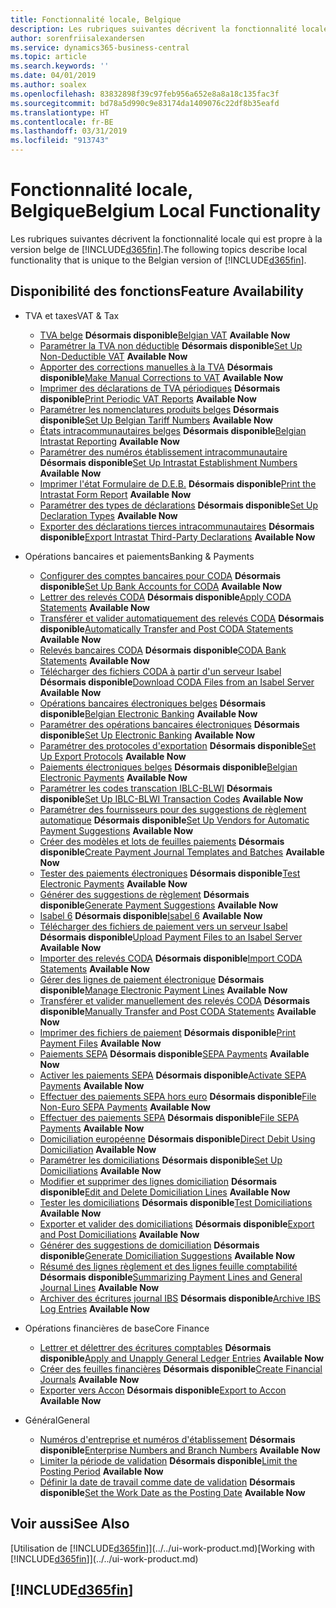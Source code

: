 ```yaml
---
title: Fonctionnalité locale, Belgique
description: Les rubriques suivantes décrivent la fonctionnalité locale de la version belge de Business Central.
author: sorenfriisalexandersen
ms.service: dynamics365-business-central
ms.topic: article
ms.search.keywords: ''
ms.date: 04/01/2019
ms.author: soalex
ms.openlocfilehash: 83832898f39c97feb956a652e8a8a18c135fac3f
ms.sourcegitcommit: bd78a5d990c9e83174da1409076c22df8b35eafd
ms.translationtype: HT
ms.contentlocale: fr-BE
ms.lasthandoff: 03/31/2019
ms.locfileid: "913743"
---
```

# <a name="belgium-local-functionality"></a><span data-ttu-id="39757-103">Fonctionnalité locale, Belgique</span><span class="sxs-lookup"><span data-stu-id="39757-103">Belgium Local Functionality</span></span>
<span data-ttu-id="39757-104">Les rubriques suivantes décrivent la fonctionnalité locale qui est propre à la version belge de [!INCLUDE[d365fin](../../includes/d365fin_md.md)].</span><span class="sxs-lookup"><span data-stu-id="39757-104">The following topics describe local functionality that is unique to the Belgian version of [!INCLUDE[d365fin](../../includes/d365fin_md.md)].</span></span>  

## <a name="feature-availability"></a><span data-ttu-id="39757-105">Disponibilité des fonctions</span><span class="sxs-lookup"><span data-stu-id="39757-105">Feature Availability</span></span>

* <span data-ttu-id="39757-106">TVA et taxes</span><span class="sxs-lookup"><span data-stu-id="39757-106">VAT & Tax</span></span>
    * <span data-ttu-id="39757-107">[TVA belge](belgian-vat.md) **Désormais disponible**</span><span class="sxs-lookup"><span data-stu-id="39757-107">[Belgian VAT](belgian-vat.md) **Available Now**</span></span>
    * <span data-ttu-id="39757-108">[Paramétrer la TVA non déductible](how-to-set-up-non-deductible-vat.md) **Désormais disponible**</span><span class="sxs-lookup"><span data-stu-id="39757-108">[Set Up Non-Deductible VAT](how-to-set-up-non-deductible-vat.md) **Available Now**</span></span>
    * <span data-ttu-id="39757-109">[Apporter des corrections manuelles à la TVA](how-to-make-manual-corrections-to-vat.md) **Désormais disponible**</span><span class="sxs-lookup"><span data-stu-id="39757-109">[Make Manual Corrections to VAT](how-to-make-manual-corrections-to-vat.md) **Available Now**</span></span>
    * <span data-ttu-id="39757-110">[Imprimer des déclarations de TVA périodiques](how-to-print-periodic-vat-reports.md) **Désormais disponible**</span><span class="sxs-lookup"><span data-stu-id="39757-110">[Print Periodic VAT Reports](how-to-print-periodic-vat-reports.md) **Available Now**</span></span>
    * <span data-ttu-id="39757-111">[Paramétrer les nomenclatures produits belges](how-to-set-up-belgian-tariff-numbers.md) **Désormais disponible**</span><span class="sxs-lookup"><span data-stu-id="39757-111">[Set Up Belgian Tariff Numbers](how-to-set-up-belgian-tariff-numbers.md) **Available Now**</span></span>
    * <span data-ttu-id="39757-112">[États intracommunautaires belges](belgian-intrastat-reporting.md) **Désormais disponible**</span><span class="sxs-lookup"><span data-stu-id="39757-112">[Belgian Intrastat Reporting](belgian-intrastat-reporting.md) **Available Now**</span></span>
    * <span data-ttu-id="39757-113">[Paramétrer des numéros établissement intracommunautaire](how-to-set-up-intrastat-establishment-numbers.md) **Désormais disponible**</span><span class="sxs-lookup"><span data-stu-id="39757-113">[Set Up Intrastat Establishment Numbers](how-to-set-up-intrastat-establishment-numbers.md) **Available Now**</span></span>    
    * <span data-ttu-id="39757-114">[Imprimer l'état Formulaire de D.E.B.](how-to-print-the-intrastat-form-report.md) **Désormais disponible**</span><span class="sxs-lookup"><span data-stu-id="39757-114">[Print the Intrastat Form Report](how-to-print-the-intrastat-form-report.md) **Available Now**</span></span>
    * <span data-ttu-id="39757-115">[Paramétrer des types de déclarations](how-to-set-up-declaration-types.md) **Désormais disponible**</span><span class="sxs-lookup"><span data-stu-id="39757-115">[Set Up Declaration Types](how-to-set-up-declaration-types.md) **Available Now**</span></span>
    * <span data-ttu-id="39757-116">[Exporter des déclarations tierces intracommunautaires](how-to-export-intrastat-third-party-declararations.md) **Désormais disponible**</span><span class="sxs-lookup"><span data-stu-id="39757-116">[Export Intrastat Third-Party Declarations](how-to-export-intrastat-third-party-declararations.md) **Available Now**</span></span>

* <span data-ttu-id="39757-117">Opérations bancaires et paiements</span><span class="sxs-lookup"><span data-stu-id="39757-117">Banking & Payments</span></span>
    * <span data-ttu-id="39757-118">[Configurer des comptes bancaires pour CODA](how-to-set-up-bank-accounts-for-coda.md) **Désormais disponible**</span><span class="sxs-lookup"><span data-stu-id="39757-118">[Set Up Bank Accounts for CODA](how-to-set-up-bank-accounts-for-coda.md) **Available Now**</span></span>
    * <span data-ttu-id="39757-119">[Lettrer des relevés CODA](how-to-apply-coda-statements.md) **Désormais disponible**</span><span class="sxs-lookup"><span data-stu-id="39757-119">[Apply CODA Statements](how-to-apply-coda-statements.md) **Available Now**</span></span>
    * <span data-ttu-id="39757-120">[Transférer et valider automatiquement des relevés CODA](how-to-automatically-transfer-and-post-coda-statements.md) **Désormais disponible**</span><span class="sxs-lookup"><span data-stu-id="39757-120">[Automatically Transfer and Post CODA Statements](how-to-automatically-transfer-and-post-coda-statements.md) **Available Now**</span></span>
    * <span data-ttu-id="39757-121">[Relevés bancaires CODA](coda-bank-statements.md) **Désormais disponible**</span><span class="sxs-lookup"><span data-stu-id="39757-121">[CODA Bank Statements](coda-bank-statements.md) **Available Now**</span></span>
    * <span data-ttu-id="39757-122">[Télécharger des fichiers CODA à partir d'un serveur Isabel](how-to-download-coda-files-from-an-isabel-server.md) **Désormais disponible**</span><span class="sxs-lookup"><span data-stu-id="39757-122">[Download CODA Files from an Isabel Server](how-to-download-coda-files-from-an-isabel-server.md) **Available Now**</span></span>
    * <span data-ttu-id="39757-123">[Opérations bancaires électroniques belges](belgian-electronic-banking.md) **Désormais disponible**</span><span class="sxs-lookup"><span data-stu-id="39757-123">[Belgian Electronic Banking](belgian-electronic-banking.md) **Available Now**</span></span>
    * <span data-ttu-id="39757-124">[Paramétrer des opérations bancaires électroniques](how-to-set-up-electronic-banking.md) **Désormais disponible**</span><span class="sxs-lookup"><span data-stu-id="39757-124">[Set Up Electronic Banking](how-to-set-up-electronic-banking.md) **Available Now**</span></span>
    * <span data-ttu-id="39757-125">[Paramétrer des protocoles d'exportation](how-to-set-up-export-protocols.md) **Désormais disponible**</span><span class="sxs-lookup"><span data-stu-id="39757-125">[Set Up Export Protocols](how-to-set-up-export-protocols.md) **Available Now**</span></span>
    * <span data-ttu-id="39757-126">[Paiements électroniques belges](belgian-electronic-payments.md) **Désormais disponible**</span><span class="sxs-lookup"><span data-stu-id="39757-126">[Belgian Electronic Payments](belgian-electronic-payments.md) **Available Now**</span></span>
    * <span data-ttu-id="39757-127">[Paramétrer les codes transcation IBLC-BLWI](how-to-set-up-iblc-blwi-transaction-codes.md) **Désormais disponible**</span><span class="sxs-lookup"><span data-stu-id="39757-127">[Set Up IBLC-BLWI Transaction Codes](how-to-set-up-iblc-blwi-transaction-codes.md) **Available Now**</span></span>
    * <span data-ttu-id="39757-128">[Paramétrer des fournisseurs pour des suggestions de règlement automatique](how-to-set-up-vendors-for-automatic-payment-suggestions.md) **Désormais disponible**</span><span class="sxs-lookup"><span data-stu-id="39757-128">[Set Up Vendors for Automatic Payment Suggestions](how-to-set-up-vendors-for-automatic-payment-suggestions.md) **Available Now**</span></span>
    * <span data-ttu-id="39757-129">[Créer des modèles et lots de feuilles paiements](how-to-create-payment-journal-templates-and-batches.md) **Désormais disponible**</span><span class="sxs-lookup"><span data-stu-id="39757-129">[Create Payment Journal Templates and Batches](how-to-create-payment-journal-templates-and-batches.md) **Available Now**</span></span>
    * <span data-ttu-id="39757-130">[Tester des paiements électroniques](how-to-test-electronic-payments.md) **Désormais disponible**</span><span class="sxs-lookup"><span data-stu-id="39757-130">[Test Electronic Payments](how-to-test-electronic-payments.md) **Available Now**</span></span>
    * <span data-ttu-id="39757-131">[Générer des suggestions de règlement](how-to-generate-payment-suggestions.md) **Désormais disponible**</span><span class="sxs-lookup"><span data-stu-id="39757-131">[Generate Payment Suggestions](how-to-generate-payment-suggestions.md) **Available Now**</span></span>
    * <span data-ttu-id="39757-132">[Isabel 6](isabel-6.md) **Désormais disponible**</span><span class="sxs-lookup"><span data-stu-id="39757-132">[Isabel 6](isabel-6.md) **Available Now**</span></span>
    * <span data-ttu-id="39757-133">[Télécharger des fichiers de paiement vers un serveur Isabel](how-to-upload-payment-files-to-an-isabel-server.md) **Désormais disponible**</span><span class="sxs-lookup"><span data-stu-id="39757-133">[Upload Payment Files to an Isabel Server](how-to-upload-payment-files-to-an-isabel-server.md) **Available Now**</span></span>
    * <span data-ttu-id="39757-134">[Importer des relevés CODA](how-to-import-coda-statements.md) **Désormais disponible**</span><span class="sxs-lookup"><span data-stu-id="39757-134">[Import CODA Statements](how-to-import-coda-statements.md) **Available Now**</span></span>
    * <span data-ttu-id="39757-135">[Gérer des lignes de paiement électronique](how-to-manage-electronic-payment-lines.md) **Désormais disponible**</span><span class="sxs-lookup"><span data-stu-id="39757-135">[Manage Electronic Payment Lines](how-to-manage-electronic-payment-lines.md) **Available Now**</span></span>
    * <span data-ttu-id="39757-136">[Transférer et valider manuellement des relevés CODA](how-to-manually-transfer-and-post-coda-statements.md) **Désormais disponible**</span><span class="sxs-lookup"><span data-stu-id="39757-136">[Manually Transfer and Post CODA Statements](how-to-manually-transfer-and-post-coda-statements.md) **Available Now**</span></span>
    * <span data-ttu-id="39757-137">[Imprimer des fichiers de paiement](how-to-print-payment-files.md) **Désormais disponible**</span><span class="sxs-lookup"><span data-stu-id="39757-137">[Print Payment Files](how-to-print-payment-files.md) **Available Now**</span></span>
    * <span data-ttu-id="39757-138">[Paiements SEPA](sepa-payments.md) **Désormais disponible**</span><span class="sxs-lookup"><span data-stu-id="39757-138">[SEPA Payments](sepa-payments.md) **Available Now**</span></span>
    * <span data-ttu-id="39757-139">[Activer les paiements SEPA](how-to-activate-sepa-payments.md) **Désormais disponible**</span><span class="sxs-lookup"><span data-stu-id="39757-139">[Activate SEPA Payments](how-to-activate-sepa-payments.md) **Available Now**</span></span>
    * <span data-ttu-id="39757-140">[Effectuer des paiements SEPA hors euro](how-to-file-non-euro-sepa-payments.md) **Désormais disponible**</span><span class="sxs-lookup"><span data-stu-id="39757-140">[File Non-Euro SEPA Payments](how-to-file-non-euro-sepa-payments.md) **Available Now**</span></span>
    * <span data-ttu-id="39757-141">[Effectuer des paiements SEPA](how-to-file-sepa-payments.md) **Désormais disponible**</span><span class="sxs-lookup"><span data-stu-id="39757-141">[File SEPA Payments](how-to-file-sepa-payments.md) **Available Now**</span></span>
    * <span data-ttu-id="39757-142">[Domiciliation européenne](direct-debit-using-domiciliation.md) **Désormais disponible**</span><span class="sxs-lookup"><span data-stu-id="39757-142">[Direct Debit Using Domiciliation](direct-debit-using-domiciliation.md) **Available Now**</span></span>
    * <span data-ttu-id="39757-143">[Paramétrer les domiciliations](how-to-set-up-domiciliations.md) **Désormais disponible**</span><span class="sxs-lookup"><span data-stu-id="39757-143">[Set Up Domiciliations](how-to-set-up-domiciliations.md) **Available Now**</span></span>
    * <span data-ttu-id="39757-144">[Modifier et supprimer des lignes domiciliation](how-to-edit-and-delete-domiciliation-lines.md) **Désormais disponible**</span><span class="sxs-lookup"><span data-stu-id="39757-144">[Edit and Delete Domiciliation Lines](how-to-edit-and-delete-domiciliation-lines.md) **Available Now**</span></span>
    * <span data-ttu-id="39757-145">[Tester les domiciliations](how-to-test-domiciliations.md) **Désormais disponible**</span><span class="sxs-lookup"><span data-stu-id="39757-145">[Test Domiciliations](how-to-test-domiciliations.md) **Available Now**</span></span>
    * <span data-ttu-id="39757-146">[Exporter et valider des domiciliations](how-to-export-and-post-domiciliations.md) **Désormais disponible**</span><span class="sxs-lookup"><span data-stu-id="39757-146">[Export and Post Domiciliations](how-to-export-and-post-domiciliations.md) **Available Now**</span></span>
    * <span data-ttu-id="39757-147">[Générer des suggestions de domiciliation](how-to-generate-domiciliation-suggestions.md) **Désormais disponible**</span><span class="sxs-lookup"><span data-stu-id="39757-147">[Generate Domiciliation Suggestions](how-to-generate-domiciliation-suggestions.md) **Available Now**</span></span>
    * <span data-ttu-id="39757-148">[Résumé des lignes règlement et des lignes feuille comptabilité](summarizing-payment-lines-and-general-journal-lines.md) **Désormais disponible**</span><span class="sxs-lookup"><span data-stu-id="39757-148">[Summarizing Payment Lines and General Journal Lines](summarizing-payment-lines-and-general-journal-lines.md) **Available Now**</span></span>
    * <span data-ttu-id="39757-149">[Archiver des écritures journal IBS](how-to-archive-ibs-log-entries.md) **Désormais disponible**</span><span class="sxs-lookup"><span data-stu-id="39757-149">[Archive IBS Log Entries](how-to-archive-ibs-log-entries.md) **Available Now**</span></span>

* <span data-ttu-id="39757-150">Opérations financières de base</span><span class="sxs-lookup"><span data-stu-id="39757-150">Core Finance</span></span>
    * <span data-ttu-id="39757-151">[Lettrer et délettrer des écritures comptables](how-to-apply-and-unapply-general-ledger-entries.md) **Désormais disponible**</span><span class="sxs-lookup"><span data-stu-id="39757-151">[Apply and Unapply General Ledger Entries](how-to-apply-and-unapply-general-ledger-entries.md) **Available Now**</span></span>
    * <span data-ttu-id="39757-152">[Créer des feuilles financières](how-to-create-financial-journals.md) **Désormais disponible**</span><span class="sxs-lookup"><span data-stu-id="39757-152">[Create Financial Journals](how-to-create-financial-journals.md) **Available Now**</span></span>
    * <span data-ttu-id="39757-153">[Exporter vers Accon](how-to-export-to-accon.md) **Désormais disponible**</span><span class="sxs-lookup"><span data-stu-id="39757-153">[Export to Accon](how-to-export-to-accon.md) **Available Now**</span></span>

* <span data-ttu-id="39757-154">Général</span><span class="sxs-lookup"><span data-stu-id="39757-154">General</span></span>
    * <span data-ttu-id="39757-155">[Numéros d'entreprise et numéros d'établissement](enterprise-numbers-and-branch-numbers.md) **Désormais disponible**</span><span class="sxs-lookup"><span data-stu-id="39757-155">[Enterprise Numbers and Branch Numbers](enterprise-numbers-and-branch-numbers.md) **Available Now**</span></span>
    * <span data-ttu-id="39757-156">[Limiter la période de validation](how-to-limit-the-posting-period.md) **Désormais disponible**</span><span class="sxs-lookup"><span data-stu-id="39757-156">[Limit the Posting Period](how-to-limit-the-posting-period.md) **Available Now**</span></span>
    * <span data-ttu-id="39757-157">[Définir la date de travail comme date de validation](how-to-set-the-work-date-as-the-posting-date.md) **Désormais disponible**</span><span class="sxs-lookup"><span data-stu-id="39757-157">[Set the Work Date as the Posting Date](how-to-set-the-work-date-as-the-posting-date.md) **Available Now**</span></span>

## <a name="see-also"></a><span data-ttu-id="39757-158">Voir aussi</span><span class="sxs-lookup"><span data-stu-id="39757-158">See Also</span></span>
<span data-ttu-id="39757-159">[Utilisation de [!INCLUDE[d365fin](../../includes/d365fin_md.md)]](../../ui-work-product.md)</span><span class="sxs-lookup"><span data-stu-id="39757-159">[Working with [!INCLUDE[d365fin](../../includes/d365fin_md.md)]](../../ui-work-product.md)</span></span>

## [!INCLUDE[d365fin](../../includes/free_trial_md.md)]  
